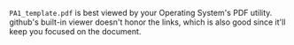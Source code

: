 `PA1_template.pdf` is best viewed by your Operating System's PDF utility. github's built-in viewer doesn't honor the links, which is also good since it'll keep you focused on the document.